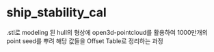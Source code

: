 # ship_stability_cal

.stl로 modeling 된 hull의 형상에 open3d-pointcloud를 활용하여 1000만개의 point seed를 뿌려
해당 값들을 Offset Table로 정리하는 과정
